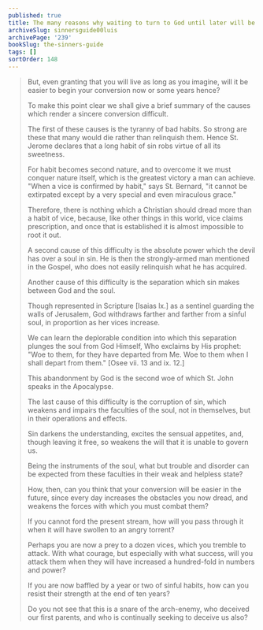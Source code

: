 ```yaml
---
published: true
title: The many reasons why waiting to turn to God until later will be much harder
archiveSlug: sinnersguide00luis
archivePage: '239'
bookSlug: the-sinners-guide
tags: []
sortOrder: 148
---
```


> But, even granting that you will live as long as you imagine, will it be easier to begin your conversion now or some years hence?
>
> To make this point clear we shall give a brief summary of the causes which render a sincere conversion difficult.
>
> The first of these causes is the tyranny of bad habits. So strong are these that many would die rather than relinquish them. Hence St. Jerome declares that a long habit of sin robs virtue of all its sweetness.
>
> For habit becomes second nature, and to overcome it we must conquer nature itself, which is the greatest victory a man can achieve. "When a vice is confirmed by habit," says St. Bernard, "it cannot be extirpated except by a very special and even miraculous grace."
>
> Therefore, there is nothing which a Christian should dread more than a habit of vice, because, like other things in this world, vice claims prescription, and once that is established it is almost impossible to root it out.
>
> A second cause of this difficulty is the absolute power which the devil has over a soul in sin. He is then the strongly-armed man mentioned in the Gospel, who does not easily relinquish what he has acquired.
>
> Another cause of this difficulty is the separation which sin makes between God and the soul.
>
> Though represented in Scripture [Isaias lx.] as a sentinel guarding the walls of Jerusalem, God withdraws farther and farther from a sinful soul, in proportion as her vices increase.
>
> We can learn the deplorable condition into which this separation plunges the soul from God Himself, Who exclaims by His prophet: "Woe to them, for they have departed from Me. Woe to them when I shall depart from them." [Osee vii. 13 and ix. 12.]
>
> This abandonment by God is the second woe of which St. John speaks in the Apocalypse.
>
> The last cause of this difficulty is the corruption of sin, which weakens and impairs the faculties of the soul, not in themselves, but in their operations and effects.
>
> Sin darkens the understanding, excites the sensual appetites, and, though leaving it free, so weakens the will that it is unable to govern us.
>
> Being the instruments of the soul, what but trouble and disorder can be expected from these faculties in their weak and helpless state?
>
> How, then, can you think that your conversion will be easier in the future, since every day increases the obstacles you now dread, and weakens the forces with which you must combat them?
>
> If you cannot ford the present stream, how will you pass through it when it will have swollen to an angry torrent?
>
> Perhaps you are now a prey to a dozen vices, which you tremble to attack. With what courage, but especially with what success, will you attack them when they will have increased a hundred-fold in numbers and power?
>
> If you are now baffled by a year or two of sinful habits, how can you resist their strength at the end of ten years?
>
> Do you not see that this is a snare of the arch-enemy, who deceived our first parents, and who is continually seeking to deceive us also?
